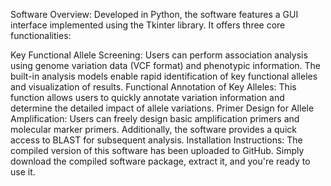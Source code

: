 Software Overview:
Developed in Python, the software features a GUI interface implemented using the Tkinter library.
It offers three core functionalities:

Key Functional Allele Screening: Users can perform association analysis using genome variation data (VCF format) and phenotypic information. The built-in analysis models enable rapid identification of key functional alleles and visualization of results.
Functional Annotation of Key Alleles: This function allows users to quickly annotate variation information and determine the detailed impact of allele variations.
Primer Design for Allele Amplification: Users can freely design basic amplification primers and molecular marker primers. Additionally, the software provides a quick access to BLAST for subsequent analysis.
Installation Instructions:
The compiled version of this software has been uploaded to GitHub. Simply download the compiled software package, extract it, and you're ready to use it.
